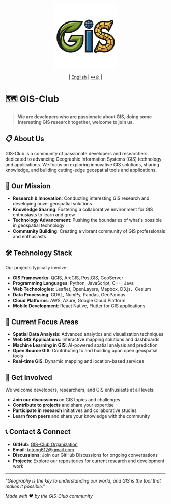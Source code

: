 <div align="center">
  <img src="logo.png" alt="GIS-Club Logo" width="200">
  
  | [English](README.md) | [中文](README-zh.md) |
</div>

# 🗺️ GIS-Club

> **We are developers who are passionate about GIS, doing some interesting GIS research together, welcome to join us.**

## 📋 About Us

GIS-Club is a community of passionate developers and researchers dedicated to advancing Geographic Information Systems (GIS) technology and applications. We focus on exploring innovative GIS solutions, sharing knowledge, and building cutting-edge geospatial tools and applications.

## 🎯 Our Mission

- **Research & Innovation**: Conducting interesting GIS research and developing novel geospatial solutions
- **Knowledge Sharing**: Fostering a collaborative environment for GIS enthusiasts to learn and grow
- **Technology Advancement**: Pushing the boundaries of what's possible in geospatial technology
- **Community Building**: Creating a vibrant community of GIS professionals and enthusiasts

## 🛠️ Technology Stack

Our projects typically involve:

- **GIS Frameworks**: QGIS, ArcGIS, PostGIS, GeoServer
- **Programming Languages**: Python, JavaScript, C++, Java
- **Web Technologies**: Leaflet, OpenLayers, Mapbox, D3.js、Cesium
- **Data Processing**: GDAL, NumPy, Pandas, GeoPandas
- **Cloud Platforms**: AWS, Azure, Google Cloud Platform
- **Mobile Development**: React Native, Flutter for GIS applications

## 🚀 Current Focus Areas

- **Spatial Data Analysis**: Advanced analytics and visualization techniques
- **Web GIS Applications**: Interactive mapping solutions and dashboards
- **Machine Learning in GIS**: AI-powered spatial analysis and prediction
- **Open Source GIS**: Contributing to and building upon open geospatial tools
- **Real-time GIS**: Dynamic mapping and location-based services

## 🤝 Get Involved

We welcome developers, researchers, and GIS enthusiasts at all levels:

- **Join our discussions** on GIS topics and challenges
- **Contribute to projects** and share your expertise
- **Participate in research** initiatives and collaborative studies
- **Learn from peers** and share your knowledge with the community

## 📞 Contact & Connect

- **GitHub**: [GIS-Club Organization](https://github.com/gis-club)
- **Email**: tqtong612@gmail.com
- **Discussions**: Join our GitHub Discussions for ongoing conversations
- **Projects**: Explore our repositories for current research and development work

---

*"Geography is the key to understanding our world, and GIS is the tool that makes it possible."*

*Made with ❤️ by the GIS-Club community*
